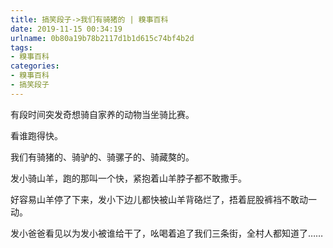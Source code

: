```yaml
---
title: 搞笑段子->我们有骑猪的 | 糗事百科
date: 2019-11-15 00:34:19
urlname: 0b80a19b78b2117d1b1d615c74bf4b2d
tags: 
- 糗事百科
categories:
- 糗事百科
- 搞笑段子
---
```

有段时间突发奇想骑自家养的动物当坐骑比赛。

看谁跑得快。

我们有骑猪的、骑驴的、骑骡子的、骑藏獒的。

发小骑山羊，跑的那叫一个快，紧抱着山羊脖子都不敢撒手。

好容易山羊停了下来，发小下边儿都快被山羊背硌烂了，捂着屁股裤裆不敢动一动。

发小爸爸看见以为发小被谁给干了，吆喝着追了我们三条街，全村人都知道了……


